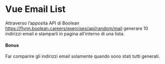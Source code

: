 # Vue Email List

Attraverso l’apposita API di Boolean https://flynn.boolean.careers/exercises/api/random/mail generare 10 indirizzi email e stamparli in pagina all’interno di una lista.

#### Bonus

Far comparire gli indirizzi email solamente quando sono stati tutti generati.
